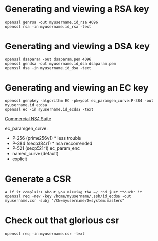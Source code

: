 
# Generating and viewing a RSA key
    openssl genrsa -out myusername.id_rsa 4096
    openssl rsa -in myusername.id_rsa -text

# Generating and viewing a DSA key
    openssl dsaparam -out dsaparam.pem 4096
    openssl gendsa -out myusername.id_dsa dsaparam.pem
    openssl dsa -in myusername.id_dsa -text

# Generating and viewing an EC key
    openssl genpkey -algorithm EC -pkeyopt ec_paramgen_curve:P-384 -out myusername.id_ecdsa
    openssl ec -in myusername.id_ecdsa -text

[Commercial NSA Suite](https://apps.nsa.gov/iaarchive/programs/iad-initiatives/cnsa-suite.cfm)

ec_paramgen_curve:
 - P-256 (prime256v1) * less trouble
 - P-384 (secp384r1)  * nsa reccomended
 - P-521 (secp521r1)
ec_param_enc:
 - named_curve (default)
 - explicit



# Generate a CSR
    # if it complains about you missing the ~/.rnd just "touch" it.
    openssl req -new -key /home/myusername/.ssh/id_ecdsa -out myusername.csr -subj "/CN=myusername/O=system:masters"

# Check out that glorious csr
    openssl req -in myusername.csr -text
